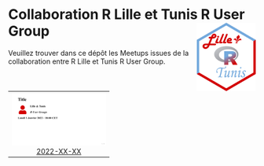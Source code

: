 
# Collaboration R Lille et Tunis R User Group <img src="assets/rlille_tunis.svg" align="right" width="120" />

<!-- badges: start -->
<!-- [![License](https://img.shields.io/github/license/Tunis-R-User-Group/Lille-Tunis-Meetups)](LICENSE) -->
<!-- badges: end -->

Veuillez trouver dans ce dépôt les Meetups issues de la collaboration
entre R Lille et Tunis R User Group.

<table>
<tr>
<td align="center">
<img alt="Poster for 2022-XX-XX Meetup" src="meetups/2022-XX-XX/ads/2022-XX-XX.png" width="192" height="108" /><br /><a href="meetups/2022-XX-XX">2022-XX-XX</a>
</td>
</tr>
</table>
